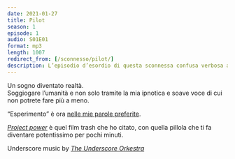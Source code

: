 ```yaml
---
date: 2021-01-27
title: Pilot
season: 1
episode: 1
audio: S01E01
format: mp3
length: 1007
redirect_from: [/sconnesso/pilot/]
description: L’episodio d’esordio di questa sconnessa confusa verbosa avventura
---
```

Un sogno diventato realtà.   
Soggiogare l’umanità e non solo tramite la mia ipnotica e soave voce di cui non potrete fare più a meno.

<q>Esperimento</q> è ora [nelle mie parole preferite](/parole 'Le parole che Tommi ama').

[<cite>Project power</cite>](https://www.themoviedb.org/movie/605116-project-power 'Project Power') è quel film trash che ho citato, con quella pillola che ti fa diventare potentissimo per pochi minuti.

Underscore music by [<cite>The Underscore Orkestra</cite>](https://www.theunderscoreorkestra.com 'The Underscore Orkestra')